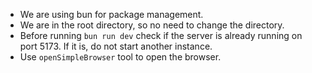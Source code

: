 - We are using bun for package management.
- We are in the root directory, so no need to change the directory.
- Before running `bun run dev` check if the server is already running on port 5173. If it is, do not start another instance.
- Use `openSimpleBrowser` tool to open the browser.
